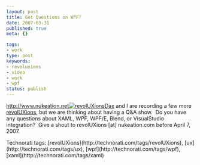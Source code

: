 ```yaml
---
layout: post
title: Got Questions on WPF?
date: 2007-03-31
published: true
meta: {}

tags:
- work
type: post
keywords:
- revoluxions
- video
- work
- wpf
status: publish
---
```



<http://www.nukeation.net>[![revolUXions](http://media.eick.us/2011/05/388628564_ec67e676cc_m.jpg)](http://ux.nukeation.com)[Dax](http://www.nukeation.net) and I are recording a few more [revolUXions](http://www.revolUXions.com), but we are thinking about having a Q&A show.  Do you have any questions about XAML, WPF, WPF/E, Blend, or VisualStudio integration?  Give a shout to revolUXions [at] nukeation.com before April 7, 2007.

 <div class="wlWriterSmartContent" style="padding-right: 0px;padding-left: 0px;padding-bottom: 0px;margin: 0px;padding-top: 0px">Technorati tags: [revolUXions](http://technorati.com/tags/revolUXions), [ux](http://technorati.com/tags/ux), [wpf](http://technorati.com/tags/wpf), [xaml](http://technorati.com/tags/xaml)</div>
